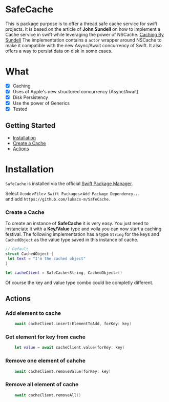 # SafeCache

This is package purpose is to offer a thread safe cache service for swift projects.
It is based on the article of **John Sundell** on how to implement a Cache service in swift while leveraging the power of NSCache. [Caching By Sundell](https://www.swiftbysundell.com/articles/caching-in-swift/)
The implementation contains a `actor` wrapper around NSCache to make it compatible with the new Async/Await concurrency of Swift.
It also offers a way to persist data on disk in some cases.

# What

- [x] Caching
- [x] Uses of Apple's new structured concurrency (Async/Await)
- [x] Disk Persistency 
- [x] Use the power of Generics
- [x] Tested

## Getting Started
* [Installation](#installation)
* [Create a Cache](#create-a-cache)
* [Actions](#actions)

# Installation

`SafeCache` is installed via the official [Swift Package Manager](https://swift.org/package-manager/).  

Select `Xcode`>`File`> `Swift Packages`>`Add Package Dependency...`  
and add `https://github.com/lukacs-m/SafeCache`.


### Create a Cache

To create an instance of **SafeCache** it is very easy.
You just need to instanciate it with a **Key/Value** type and voila you can now start a caching festival. 
The following implementation has a type `String` for the keys and `CachedObject` as the value type saved in this instance of cache. 

```swift
// Default
struct CachedObject {
 let text = "I'm the cached object"
}

let cacheClient = SafeCache<String, CachedObject>() 
```
Of course the key and value type combo could be completly different.

## Actions

### Add element to cache 

```swift
    await cacheClient.insert(ElementToAdd, forKey: key)
```

### Get element for key from cache

```swift
    let value = await cacheClient.value(forKey: key)
```

### Remove one element of cahche

```swift
    await cacheClient.removeValue(forKey: key)
```

### Remove all element of cache

```swift
    await cacheClient.removeAll()
```
